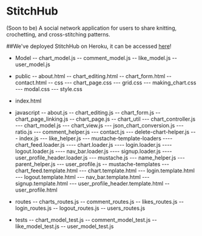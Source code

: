 # StitchHub

(Soon to be) A social network application for users to share knitting, crochetting, and cross-stitching patterns. 

##We've deployed StitchHub on Heroku, it can be accessed [here]()!

- Model
-- chart_model.js
-- comment_model.js
-- like_model.js
-- user_model.js

- public
-- about.html
-- chart_editing.html
-- chart_form.html
-- contact.html
-- css
--- chart_page.css
--- grid.css
--- making_chart.css
--- modal.css
--- style.css
- index.html
- javascript
-- about.js
-- chart_editing.js
-- chart_form.js
-- chart_page_linking.js
-- chart_page.js
-- chart_util
--- chart_controller.js
--- chart_model.js
--- chart_view.js
--- json_chart_conversion.js
--- ratio.js
--- comment_helper.js
--- contact.js
--- delete-chart-helper.js
--- index.js
--- like_helper.js
--- mustache-template-loaders
---- chart_feed.loader.js
---- chart.loader.js
---- login.loader.js
---- logout.loader.js
---- nav_bar.loader.js
---- signup.loader.js
---- user_profile_header.loader.js
--- mustache.js
--- name_helper.js
--- parent_helper.js
--- user_profile.js
-- mustache-templates
--- chart_feed.template.html
--- chart.template.html
--- login.template.html
--- logout.template.html
--- nav_bar.template.html
--- signup.template.html
--- user_profile_header.template.html
-- user_profile.html
- routes
-- charts_routes.js
-- comment_routes.js
-- likes_routes.js
-- login_routes.js
-- logout_routes.js
-- users_routes.js
- tests
-- chart_model_test.js
-- comment_model_test.js
-- like_model_test.js
-- user_model_test.js
